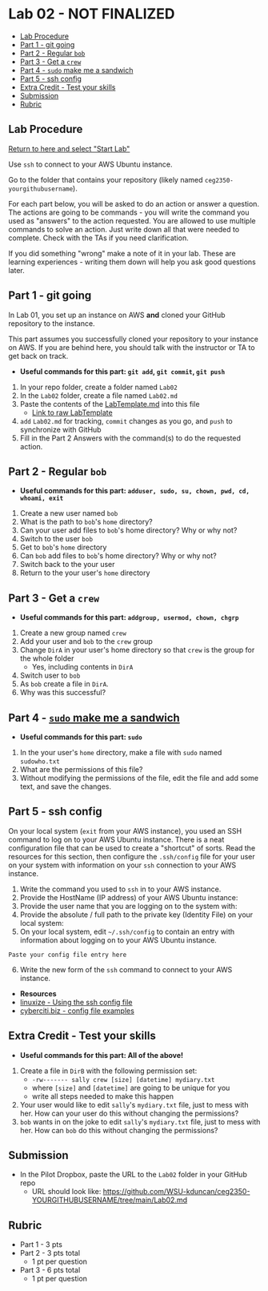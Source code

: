 # Lab 02 - NOT FINALIZED

- [Lab Procedure](#Lab-Procedure)
- [Part 1 - git going](#Part-1---git-going)
- [Part 2 - Regular `bob`](#Part-2---Regular-bob)
- [Part 3 - Get a `crew`](#Part-3---Get-a-crew)
- [Part 4 - `sudo` make me a sandwich](#Part-4---sudo-make-me-a-sandwich)
- [Part 5 - ssh config](#Part-5---ssh-config)
- [Extra Credit - Test your skills](#Extra-Credit---Test-your-skills)
- [Submission](#Submission)
- [Rubric](#Rubric)

## Lab Procedure

[Return to here and select "Start Lab"](https://awsacademy.instructure.com/courses/24167/modules/items/1982401)

Use `ssh` to connect to your AWS Ubuntu instance.

Go to the folder that contains your repository (likely named `ceg2350-yourgithubusername`).

For each part below, you will be asked to do an action or answer a question. The actions are going to be commands - you will write the command you used as "answers" to the action requested. You are allowed to use multiple commands to solve an action. Just write down all that were needed to complete. Check with the TAs if you need clarification.

If you did something "wrong" make a note of it in your lab. These are learning experiences - writing them down will help you ask good questions later.

## Part 1 - git going

In Lab 01, you set up an instance on AWS **and** cloned your GitHub repository to the instance.

This part assumes you successfully cloned your repository to your instance on AWS. If you are behind here, you should talk with the instructor or TA to get back on track.

- **Useful commands for this part: `git add`, `git commit`, `git push`**

1. In your repo folder, create a folder named `Lab02`
2. In the `Lab02` folder, create a file named `Lab02.md`
3. Paste the contents of the [LabTemplate.md](LabTemplate.md) into this file
   - [Link to raw LabTemplate](https://raw.githubusercontent.com/pattonsgirl/CEG2350/main/Labs/Lab02/LabTemplate.md)
4. `add` `Lab02.md` for tracking, `commit` changes as you go, and `push` to synchronize with GitHub
5. Fill in the Part 2 Answers with the command(s) to do the requested action.

## Part 2 - Regular `bob`

- **Useful commands for this part: `adduser, sudo, su, chown, pwd, cd, whoami, exit`**

1. Create a new user named `bob`
2. What is the path to `bob`'s `home` directory?
3. Can your user add files to `bob`'s home directory? Why or why not?
4. Switch to the user `bob`
5. Get to `bob`'s `home` directory
6. Can `bob` add files to `bob`'s home directory? Why or why not?
7. Switch back to the your user
8. Return to the your user's `home` directory

## Part 3 - Get a `crew`

- **Useful commands for this part: `addgroup, usermod, chown, chgrp`**

1. Create a new group named `crew`
2. Add your user and `bob` to the `crew` group
3. Change `DirA` in your user's home directory so that `crew` is the group for the whole folder
   - Yes, including contents in `DirA`
4. Switch user to `bob`
5. As `bob` create a file in `DirA`.
6. Why was this successful?

## Part 4 - [`sudo` make me a sandwich](https://xkcd.com/149/)

- **Useful commands for this part: `sudo`**

1. In the your user's `home` directory, make a file with `sudo` named `sudowho.txt`
2. What are the permissions of this file?
3. Without modifying the permissions of the file, edit the file and add some text, and save the changes.

## Part 5 - ssh config

On your local system (`exit` from your AWS instance), you used an SSH command to log on to your AWS Ubuntu instance. There is a neat configuration file that can be used to create a "shortcut" of sorts. Read the resources for this section, then configure the `.ssh/config` file for your user on your system with information on your `ssh` connection to your AWS instance.

1. Write the command you used to `ssh` in to your AWS instance.
2. Provide the HostName (IP address) of your AWS Ubuntu instance:
3. Provide the user name that you are logging on to the system with:
4. Provide the absolute / full path to the private key (Identity File) on your local system:
5. On your local system, edit `~/.ssh/config` to contain an entry with information about logging on to your AWS Ubuntu instance.

```
Paste your config file entry here
```

6. Write the new form of the `ssh` command to connect to your AWS instance.

- **Resources**
- [linuxize - Using the ssh config file](https://linuxize.com/post/using-the-ssh-config-file/)
- [cyberciti.biz - config file examples](https://www.cyberciti.biz/faq/create-ssh-config-file-on-linux-unix/)

## Extra Credit - Test your skills

- **Useful commands for this part: All of the above!**

1. Create a file in `DirB` with the following permission set:
   - `-rw------- sally crew [size] [datetime] mydiary.txt`
   - where `[size]` and `[datetime]` are going to be unique for you
   - write all steps needed to make this happen
2. Your user would like to edit `sally`'s `mydiary.txt` file, just to mess with her. How can your user do this without changing the permissions?
3. `bob` wants in on the joke to edit `sally`'s `mydiary.txt` file, just to mess with her. How can `bob` do this without changing the permissions?

## Submission

- In the Pilot Dropbox, paste the URL to the `Lab02` folder in your GitHub repo
  - URL should look like: https://github.com/WSU-kduncan/ceg2350-YOURGITHUBUSERNAME/tree/main/Lab02.md

## Rubric

- Part 1 - 3 pts
- Part 2 - 3 pts total
  - 1 pt per question
- Part 3 - 6 pts total
  - 1 pt per question
